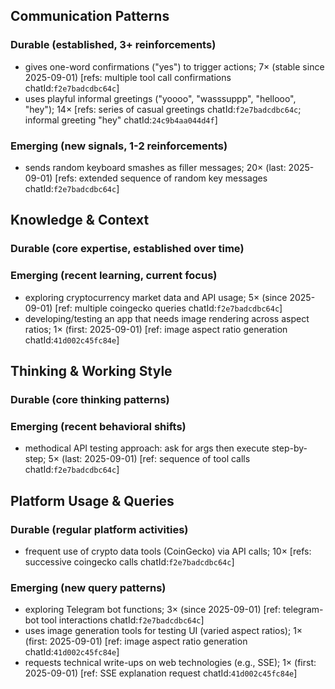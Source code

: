 ## Communication Patterns
### Durable (established, 3+ reinforcements)
- gives one-word confirmations ("yes") to trigger actions; 7× (stable since 2025-09-01) [refs: multiple tool call confirmations chatId:`f2e7badcdbc64c`]
- uses playful informal greetings ("yoooo", "wasssuppp", "hellooo", "hey"); 14× [refs: series of casual greetings chatId:`f2e7badcdbc64c`; informal greeting "hey" chatId:`24c9b4aa044d4f`]

### Emerging (new signals, 1-2 reinforcements)
- sends random keyboard smashes as filler messages; 20× (last: 2025-09-01) [refs: extended sequence of random key messages chatId:`f2e7badcdbc64c`]

## Knowledge & Context
### Durable (core expertise, established over time)

### Emerging (recent learning, current focus)
- exploring cryptocurrency market data and API usage; 5× (since 2025-09-01) [ref: multiple coingecko queries chatId:`f2e7badcdbc64c`]
- developing/testing an app that needs image rendering across aspect ratios; 1× (first: 2025-09-01) [ref: image aspect ratio generation chatId:`41d002c45fc84e`]

## Thinking & Working Style
### Durable (core thinking patterns)

### Emerging (recent behavioral shifts)
- methodical API testing approach: ask for args then execute step-by-step; 5× (last: 2025-09-01) [ref: sequence of tool calls chatId:`f2e7badcdbc64c`]

## Platform Usage & Queries
### Durable (regular platform activities)
- frequent use of crypto data tools (CoinGecko) via API calls; 10× [refs: successive coingecko calls chatId:`f2e7badcdbc64c`]

### Emerging (new query patterns)
- exploring Telegram bot functions; 3× (since 2025-09-01) [ref: telegram-bot tool interactions chatId:`f2e7badcdbc64c`]
- uses image generation tools for testing UI (varied aspect ratios); 1× (first: 2025-09-01) [ref: image aspect ratio generation chatId:`41d002c45fc84e`]
- requests technical write-ups on web technologies (e.g., SSE); 1× (first: 2025-09-01) [ref: SSE explanation request chatId:`41d002c45fc84e`]
